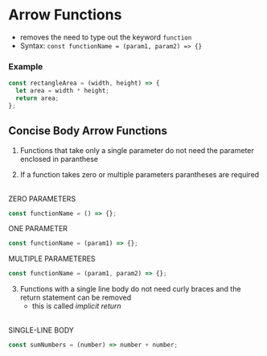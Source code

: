 # Arrow Functions

- removes the need to type out the keyword `function`
- Syntax: `const functionName = (param1, param2) => {}`

### Example

```js
const rectangleArea = (width, height) => {
  let area = width * height;
  return area;
};
```

## Concise Body Arrow Functions

1. Functions that take only a single parameter do not need the parameter enclosed in paranthese

2. If a function takes zero or multiple parameters parantheses are required
   <br>
   <br>

ZERO PARAMETERS

```js
const functionName = () => {};
```

ONE PARAMETER

```js
const functionName = (param1) => {};
```

MULTIPLE PARAMETERES

```js
const functionName = (param1, param2) => {};
```

3. Functions with a single line body do not need curly braces and the return statement can be removed
   - this is called _implicit return_

<br>
SINGLE-LINE BODY

```js
const sumNumbers = (number) => number + number;
```
